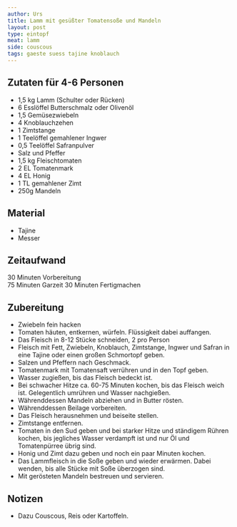 ```yaml
---
author: Urs
title: Lamm mit gesüßter Tomatensoße und Mandeln
layout: post
type: eintopf
meat: lamm
side: couscous
tags: gaeste suess tajine knoblauch
---
```

## Zutaten für 4-6 Personen
* 1,5 kg Lamm (Schulter oder Rücken)
* 6 Esslöffel Butterschmalz oder Olivenöl
* 1,5 Gemüsezwiebeln
* 4 Knoblauchzehen
* 1 Zimtstange
* 1 Teelöffel gemahlener Ingwer
* 0,5 Teelöffel Safranpulver
* Salz und Pfeffer
* 1,5 kg Fleischtomaten
* 2 EL Tomatenmark
* 4 EL Honig
* 1 TL gemahlener Zimt
* 250g Mandeln

## Material
 * Tajine
 * Messer

## Zeitaufwand
 30 Minuten Vorbereitung  
 75 Minuten Garzeit
 30 Minuten Fertigmachen

## Zubereitung
 * Zwiebeln fein hacken
 * Tomaten häuten, entkernen, würfeln. Flüssigkeit dabei auffangen.
 * Das Fleisch in 8-12 Stücke schneiden, 2 pro Person
 * Fleisch mit Fett, Zwiebeln, Knoblauch, Zimtstange, Ingwer und Safran in eine Tajine oder einen großen Schmortopf geben.
 * Salzen und Pfeffern nach Geschmack.
 * Tomatenmark mit Tomatensaft verrühren und in den Topf geben.
 * Wasser zugießen, bis das Fleisch bedeckt ist.
 * Bei schwacher Hitze ca. 60-75 Minuten kochen, bis das Fleisch weich ist. Gelegentlich umrühren und Wasser nachgießen.
 * Währenddessen Mandeln abziehen und in Butter rösten.
 * Währenddessen Beilage vorbereiten.
 * Das Fleisch herausnehmen und beiseite stellen.
 * Zimtstange entfernen.
 * Tomaten in den Sud geben und bei starker Hitze und ständigem Rühren kochen, bis jegliches Wasser verdampft ist und nur Öl und Tomatenpürree übrig sind.
 * Honig und Zimt dazu geben und noch ein paar Minuten kochen.
 * Das Lammfleisch in die Soße geben und wieder erwärmen. Dabei wenden, bis alle Stücke mit Soße überzogen sind.
 * Mit gerösteten Mandeln bestreuen und servieren. 

## Notizen
* Dazu Couscous, Reis oder Kartoffeln.
